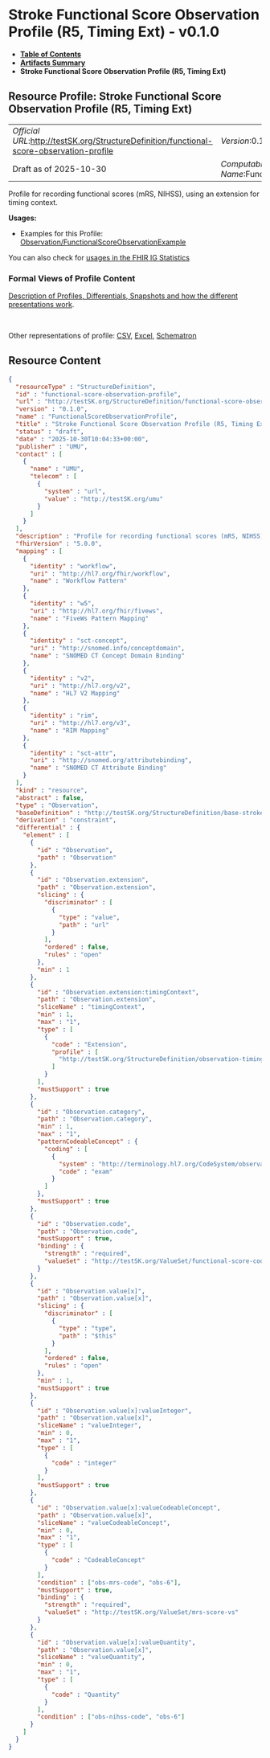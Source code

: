 # Stroke Functional Score Observation Profile (R5, Timing Ext) - v0.1.0

* [**Table of Contents**](toc.md)
* [**Artifacts Summary**](artifacts.md)
* **Stroke Functional Score Observation Profile (R5, Timing Ext)**

## Resource Profile: Stroke Functional Score Observation Profile (R5, Timing Ext) 

| | |
| :--- | :--- |
| *Official URL*:http://testSK.org/StructureDefinition/functional-score-observation-profile | *Version*:0.1.0 |
| Draft as of 2025-10-30 | *Computable Name*:FunctionalScoreObservationProfile |

 
Profile for recording functional scores (mRS, NIHSS), using an extension for timing context. 

**Usages:**

* Examples for this Profile: [Observation/FunctionalScoreObservationExample](Observation-FunctionalScoreObservationExample.md)

You can also check for [usages in the FHIR IG Statistics](https://packages2.fhir.org/xig/SKtestIG|current/StructureDefinition/functional-score-observation-profile)

### Formal Views of Profile Content

 [Description of Profiles, Differentials, Snapshots and how the different presentations work](http://build.fhir.org/ig/FHIR/ig-guidance/readingIgs.html#structure-definitions). 

 

Other representations of profile: [CSV](StructureDefinition-functional-score-observation-profile.csv), [Excel](StructureDefinition-functional-score-observation-profile.xlsx), [Schematron](StructureDefinition-functional-score-observation-profile.sch) 



## Resource Content

```json
{
  "resourceType" : "StructureDefinition",
  "id" : "functional-score-observation-profile",
  "url" : "http://testSK.org/StructureDefinition/functional-score-observation-profile",
  "version" : "0.1.0",
  "name" : "FunctionalScoreObservationProfile",
  "title" : "Stroke Functional Score Observation Profile (R5, Timing Ext)",
  "status" : "draft",
  "date" : "2025-10-30T10:04:33+00:00",
  "publisher" : "UMU",
  "contact" : [
    {
      "name" : "UMU",
      "telecom" : [
        {
          "system" : "url",
          "value" : "http://testSK.org/umu"
        }
      ]
    }
  ],
  "description" : "Profile for recording functional scores (mRS, NIHSS), using an extension for timing context.",
  "fhirVersion" : "5.0.0",
  "mapping" : [
    {
      "identity" : "workflow",
      "uri" : "http://hl7.org/fhir/workflow",
      "name" : "Workflow Pattern"
    },
    {
      "identity" : "w5",
      "uri" : "http://hl7.org/fhir/fivews",
      "name" : "FiveWs Pattern Mapping"
    },
    {
      "identity" : "sct-concept",
      "uri" : "http://snomed.info/conceptdomain",
      "name" : "SNOMED CT Concept Domain Binding"
    },
    {
      "identity" : "v2",
      "uri" : "http://hl7.org/v2",
      "name" : "HL7 V2 Mapping"
    },
    {
      "identity" : "rim",
      "uri" : "http://hl7.org/v3",
      "name" : "RIM Mapping"
    },
    {
      "identity" : "sct-attr",
      "uri" : "http://snomed.org/attributebinding",
      "name" : "SNOMED CT Attribute Binding"
    }
  ],
  "kind" : "resource",
  "abstract" : false,
  "type" : "Observation",
  "baseDefinition" : "http://testSK.org/StructureDefinition/base-stroke-observation",
  "derivation" : "constraint",
  "differential" : {
    "element" : [
      {
        "id" : "Observation",
        "path" : "Observation"
      },
      {
        "id" : "Observation.extension",
        "path" : "Observation.extension",
        "slicing" : {
          "discriminator" : [
            {
              "type" : "value",
              "path" : "url"
            }
          ],
          "ordered" : false,
          "rules" : "open"
        },
        "min" : 1
      },
      {
        "id" : "Observation.extension:timingContext",
        "path" : "Observation.extension",
        "sliceName" : "timingContext",
        "min" : 1,
        "max" : "1",
        "type" : [
          {
            "code" : "Extension",
            "profile" : [
              "http://testSK.org/StructureDefinition/observation-timing-context-ext"
            ]
          }
        ],
        "mustSupport" : true
      },
      {
        "id" : "Observation.category",
        "path" : "Observation.category",
        "min" : 1,
        "max" : "1",
        "patternCodeableConcept" : {
          "coding" : [
            {
              "system" : "http://terminology.hl7.org/CodeSystem/observation-category",
              "code" : "exam"
            }
          ]
        },
        "mustSupport" : true
      },
      {
        "id" : "Observation.code",
        "path" : "Observation.code",
        "mustSupport" : true,
        "binding" : {
          "strength" : "required",
          "valueSet" : "http://testSK.org/ValueSet/functional-score-codes-vs"
        }
      },
      {
        "id" : "Observation.value[x]",
        "path" : "Observation.value[x]",
        "slicing" : {
          "discriminator" : [
            {
              "type" : "type",
              "path" : "$this"
            }
          ],
          "ordered" : false,
          "rules" : "open"
        },
        "min" : 1,
        "mustSupport" : true
      },
      {
        "id" : "Observation.value[x]:valueInteger",
        "path" : "Observation.value[x]",
        "sliceName" : "valueInteger",
        "min" : 0,
        "max" : "1",
        "type" : [
          {
            "code" : "integer"
          }
        ],
        "mustSupport" : true
      },
      {
        "id" : "Observation.value[x]:valueCodeableConcept",
        "path" : "Observation.value[x]",
        "sliceName" : "valueCodeableConcept",
        "min" : 0,
        "max" : "1",
        "type" : [
          {
            "code" : "CodeableConcept"
          }
        ],
        "condition" : ["obs-mrs-code", "obs-6"],
        "mustSupport" : true,
        "binding" : {
          "strength" : "required",
          "valueSet" : "http://testSK.org/ValueSet/mrs-score-vs"
        }
      },
      {
        "id" : "Observation.value[x]:valueQuantity",
        "path" : "Observation.value[x]",
        "sliceName" : "valueQuantity",
        "min" : 0,
        "max" : "1",
        "type" : [
          {
            "code" : "Quantity"
          }
        ],
        "condition" : ["obs-nihss-code", "obs-6"]
      }
    ]
  }
}

```
